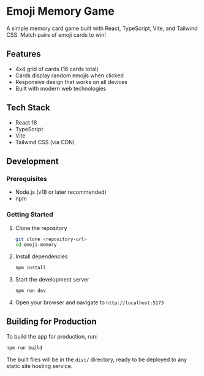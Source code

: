 # Emoji Memory Game

A simple memory card game built with React, TypeScript, Vite, and Tailwind CSS. Match pairs of emoji cards to win!

## Features

- 4x4 grid of cards (16 cards total)
- Cards display random emojis when clicked
- Responsive design that works on all devices
- Built with modern web technologies

## Tech Stack

- React 18
- TypeScript
- Vite
- Tailwind CSS (via CDN)

## Development

### Prerequisites

- Node.js (v18 or later recommended)
- npm

### Getting Started

1. Clone the repository
   ```bash
   git clone <repository-url>
   cd emoji-memory
   ```

2. Install dependencies
   ```bash
   npm install
   ```

3. Start the development server
   ```bash
   npm run dev
   ```

4. Open your browser and navigate to `http://localhost:5173`

## Building for Production

To build the app for production, run:

```bash
npm run build
```

The built files will be in the `dist/` directory, ready to be deployed to any static site hosting service.
